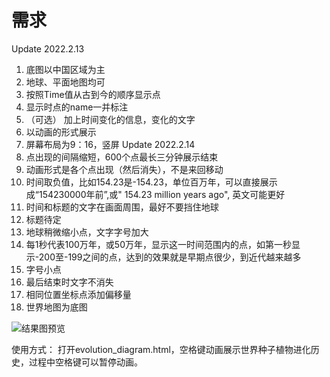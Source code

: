 # 需求
Update 2022.2.13
1. 底图以中国区域为主
2. 地球、平面地图均可
3. 按照Time值从古到今的顺序显示点
4. 显示时点的name一并标注
5. （可选） 加上时间变化的信息，变化的文字
6. 以动画的形式展示
7. 屏幕布局为9：16，竖屏
Update 2022.2.14
8. 点出现的间隔缩短，600个点最长三分钟展示结束
9. 动画形式是各个点出现（然后消失），不是来回移动
10.  时间取负值，比如154.23是-154.23，单位百万年，可以直接展示成“154230000年前”,或" 154.23 million years ago", 英文可能更好
11. 时间和标题的文字在画面周围，最好不要挡住地球
12. 标题待定
13. 地球稍微缩小点，文字字号加大
14.  每1秒代表100万年，或50万年，显示这一时间范围内的点，如第一秒显示-200至-199之间的点，达到的效果就是早期点很少，到近代越来越多
15. 字号小点
16. 最后结束时文字不消失
17. 相同位置坐标点添加偏移量
18. 世界地图为底图


![结果图预览](/data/image/diagram.png)

使用方式：
打开evolution_diagram.html，空格键动画展示世界种子植物进化历史，过程中空格键可以暂停动画。